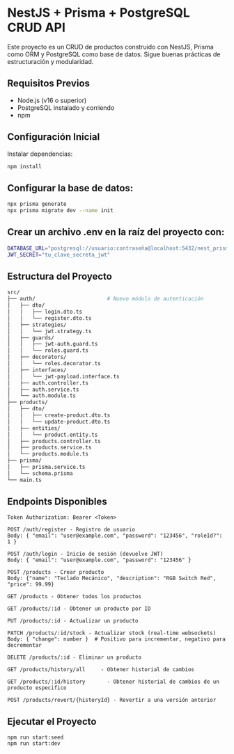 # NestJS + Prisma + PostgreSQL CRUD API

Este proyecto es un CRUD de productos construido con NestJS, Prisma como ORM y PostgreSQL como base de datos. Sigue buenas prácticas de estructuración y modularidad.

## Requisitos Previos

- Node.js (v16 o superior)
- PostgreSQL instalado y corriendo
- npm

## Configuración Inicial

Instalar dependencias:
```bash
npm install
```

## Configurar la base de datos:
```bash
npx prisma generate
npx prisma migrate dev --name init
```

## Crear un archivo .env en la raíz del proyecto con:
```bash
DATABASE_URL="postgresql://usuario:contraseña@localhost:5432/nest_prisma_db?schema=public"
JWT_SECRET="tu_clave_secreta_jwt"
```

## Estructura del Proyecto

```bash
src/
├── auth/                       # Nuevo módulo de autenticación
│   ├── dto/
│   │   ├── login.dto.ts
│   │   └── register.dto.ts
│   ├── strategies/
│   │   └── jwt.strategy.ts
│   ├── guards/
│   │   ├── jwt-auth.guard.ts
│   │   └── roles.guard.ts
│   ├── decorators/
│   │   └── roles.decorator.ts
│   ├── interfaces/
│   │   └── jwt-payload.interface.ts
│   ├── auth.controller.ts
│   ├── auth.service.ts
│   └── auth.module.ts
├── products/
│   ├── dto/
│   │   ├── create-product.dto.ts
│   │   └── update-product.dto.ts
│   ├── entities/
│   │   └── product.entity.ts
│   ├── products.controller.ts
│   ├── products.service.ts
│   └── products.module.ts
├── prisma/
│   ├── prisma.service.ts
│   └── schema.prisma
└── main.ts
```


## Endpoints Disponibles

```http
Token Authorization: Bearer <Token>

POST /auth/register - Registro de usuario
Body: { "email": "user@example.com", "password": "123456", "roleId?": 1 }

POST /auth/login - Inicio de sesión (devuelve JWT)
Body: { "email": "user@example.com", "password": "123456" }

POST /products - Crear producto
Body: {"name": "Teclado Mecánico", "description": "RGB Switch Red", "price": 99.99}

GET /products - Obtener todos los productos

GET /products/:id - Obtener un producto por ID

PUT /products/:id - Actualizar un producto

PATCH /products/:id/stock - Actualizar stock (real-time websockets)
Body: { "change": number }  # Positivo para incrementar, negativo para decrementar

DELETE /products/:id - Eliminar un producto

GET /products/history/all     - Obtener historial de cambios

GET /products/:id/history       - Obtener historial de cambios de un producto especifico

POST /products/revert/{historyId} - Revertir a una versión anterior

```

## Ejecutar el Proyecto
```
npm run start:seed
npm run start:dev
```